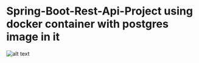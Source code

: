 # Spring-Boot-Rest-Api-Project using docker container with postgres image in it

![alt text](https://github.com/AggelosKatsaliros/Simple-Spring-Boot-Rest-Api-Project/blob/main/first%20spring%20boot%20project.JPG)
